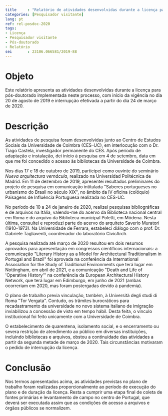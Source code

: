 ```yaml
---
title     : "Relatório de atividades desenvolvidas durante a licença para pós-doutorado"
categories: [Pesquisador visitante]
lang: pt
ref: rel-posdoc-2020
tags:
- Licença
- Pesquisador visitante
- Pós-doutorado
- Relatório
sei       : 23106.066581/2019-88
---
```


Objeto
======

Este relatório apresenta as atividades desenvolvidas durante a licença
para pós-doutorado implementada neste processo, com início da vigência
no dia 20 de agosto de 2019 e interrupção efetivada a partir do dia 24
de março de 2020.

Descrição
=========

As atividades de pesquisa foram desenvolvidas junto ao Centro de Estudos
Sociais da Universidade de Coimbra (CES–UC), em interlocução com o Dr.
Tiago Castela, investigador permanente do CES. Após período de adaptação
e instalação, dei início à pesquisa em 4 de setembro, data em que me foi
concedido o acesso às bibliotecas da Universidade de Coimbra.

Nos dias 17 e 18 de outubro de 2019, participei como ouvinte do
seminário *Nueva arquitectura vernácula*, realizado na Universidad
Politécnica de Madrid. Em 11 de dezembro de 2019, apresentei resultados
preliminares do projeto de pesquisa em comunicação intitulada "Saberes
portugueses no urbanismo do Brasil no século XIX", no âmbito da IV
oficina (colóquio) Paisagens de Influência Portuguesa realizada no
CES-UC.

No período de 10 a 24 de janeiro de 2020, realizei pesquisas
bibliográficas e de arquivos na Itália, valendo-me do acervo da
Biblioteca nacional central em Roma e do arquivo da Biblioteca municipal
Poletti, em Módena. Nesta última, consultei e reproduzi parte do acervo
do arquiteto Saverio Muratori (1910–1973). Na Universidade de Ferrara,
estabeleci diálogo com o prof. Dr. Gabriele Tagliaventi, coordenador do
laboratório CivicArch.

A pesquisa realizada até março de 2020 resultou em dois resumos
aprovados para apresentação em congressos científicos internacionais: a
comunicação "Literary History as a Model for Architectural
Traditionalism in Portugal and Brazil" foi aprovada na conferência da
International Association for the Study of Traditional Environments que
terá lugar em Nottingham, em abril de 2021, e a comunicação "Death and
Life of 'Operative History'" na conferência da European Architectural
History Network, que terá lugar em Edimburgo, em junho de 2021 (ambas
ocorreriam em 2020, mas foram postergadas devido à pandemia).

O plano de trabalho previa vinculação, também, à Università degli studi
di Roma "Tor Vergata". Contudo, os trâmites burocráticos para
recadastramento da universidade no novo sistema italiano de imigração
inviabilizou a concessão de visto em tempo hábil. Desta feita, o vínculo
institucional foi feito unicamente com a Universidade de Coimbra.

O estabelecimento de quarentena, isolamento social, e o encerramento ou
severa restrição de atendimento ao público em diversas instituições,
incluindo bibliotecas e arquivos, obstou a continuidade das atividades a
partir da segunda metade de março de 2020. Tais circunstâncias motivaram
o pedido de interrupção da licença.

Conclusão
=========

Nos termos apresentados acima, as atividades previstas no plano de
trabalho foram realizadas proporcionalmente ao período de execução do
plano e de duração da licença. Resta a cumprir uma etapa final de coleta
de fontes primárias e levantamento de campo no centro de Portugal, que
deverá ser executada assim que as condições de acesso a arquivos e
órgãos públicos se normalizem.

